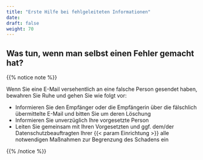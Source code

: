 ```yaml
---
title: "Erste Hilfe bei fehlgeleiteten Informationen"
date: 
draft: false
weight: 70
---
```


## Was tun, wenn man selbst einen Fehler gemacht hat?

{{% notice note %}}

Wenn Sie eine E-Mail versehentlich an eine falsche Person gesendet haben, bewahren Sie Ruhe und gehen Sie wie folgt vor:

- Informieren Sie den Empfänger oder die Empfängerin über die fälschlich übermittelte E-Mail und bitten Sie um deren Löschung
- Informieren Sie unverzüglich Ihre vorgesetzte Person
- Leiten Sie gemeinsam mit Ihren Vorgesetzten und ggf. dem/der Datenschutzbeauftragten Ihrer {{< param Einrichtung >}} alle notwendigen Maßnahmen zur Begrenzung des Schadens ein

{{% /notice %}}